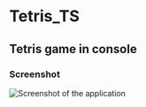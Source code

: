 # Tetris_TS

## Tetris game in console

### Screenshot
![Screenshot of the application](https://lh3.googleusercontent.com/73GIHMqYZS9PsOPUbRWI6lM4eoUagL2jfgfg9QDFj0n8up9PysycH6_sw245lDpY0Qu1XKup-NedqTlgNiHS1lKNvhGUVw6wB0XP3jTkizTH0AUjRx9YQ933PXyy64KnNkojLOjmZAH4D84VAKESz1atSObaBYnOOTBvRL-SG2IngQo4wlUPxJslUYc_8WivfygC0_ZpO_nJZAHoDShwA7blWVcP0DYzK9StvO2TAhNsVkC7aml7wnx2Fj33gw6epvZ8LOjm77M2MCxhvrUVoTNvev8QTPDaPAYrixtY8_nL_YhITFywsdhUx3R2-vQN-aEqGL15I33k90qVQjRuSc5mSkwJ_tfF3B9QclKWGSzJ2XIhCTGOFvXE0Y5L_WYfulbwhtTyWp1uEw_q2EH0GwaOFnAilMkmA5-XOFtFFZknp4xd6QL1fqzxRlJNea3nBJpLBrzwCxOesxuTkhfDob-7TONE0nWKMt2G28UB8qRSi9RtDqb8Y3HZaUYyiHiFwnQkNu1dF9RN5abqYQryOMyPhWmG94ezM5XfwiA9ypt9AVPAjcn0S1j8FzN9uC7w6KroosEzLeJeX4VgCG7Q0bmjkmc8DhbqM-iuq-Bkp81qc2n1RUlIaQsyHnRB3LPFmdVgK-j0ApUXpglnBygTxacQh_bwQCWK_49ETAv9gMs0lNvB8yBvTMY=w266-h370-no)
